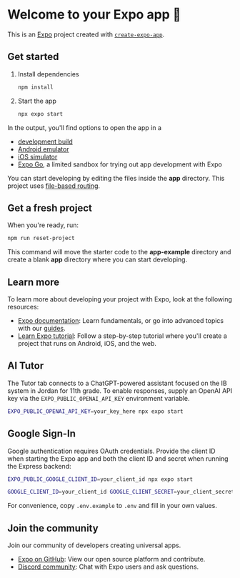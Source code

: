 # Welcome to your Expo app 👋

This is an [Expo](https://expo.dev) project created with [`create-expo-app`](https://www.npmjs.com/package/create-expo-app).

## Get started

1. Install dependencies

   ```bash
   npm install
   ```

2. Start the app

   ```bash
   npx expo start
   ```

In the output, you'll find options to open the app in a

- [development build](https://docs.expo.dev/develop/development-builds/introduction/)
- [Android emulator](https://docs.expo.dev/workflow/android-studio-emulator/)
- [iOS simulator](https://docs.expo.dev/workflow/ios-simulator/)
- [Expo Go](https://expo.dev/go), a limited sandbox for trying out app development with Expo

You can start developing by editing the files inside the **app** directory. This project uses [file-based routing](https://docs.expo.dev/router/introduction).

## Get a fresh project

When you're ready, run:

```bash
npm run reset-project
```

This command will move the starter code to the **app-example** directory and create a blank **app** directory where you can start developing.

## Learn more

To learn more about developing your project with Expo, look at the following resources:

- [Expo documentation](https://docs.expo.dev/): Learn fundamentals, or go into advanced topics with our [guides](https://docs.expo.dev/guides).
- [Learn Expo tutorial](https://docs.expo.dev/tutorial/introduction/): Follow a step-by-step tutorial where you'll create a project that runs on Android, iOS, and the web.

## AI Tutor

The Tutor tab connects to a ChatGPT-powered assistant focused on the IB system in Jordan for 11th grade. To enable responses, supply an OpenAI API key via the `EXPO_PUBLIC_OPENAI_API_KEY` environment variable.

```bash
EXPO_PUBLIC_OPENAI_API_KEY=your_key_here npx expo start
```

## Google Sign-In

Google authentication requires OAuth credentials. Provide the client ID when starting the Expo app and both the client ID and secret when running the Express backend:

```bash
EXPO_PUBLIC_GOOGLE_CLIENT_ID=your_client_id npx expo start

GOOGLE_CLIENT_ID=your_client_id GOOGLE_CLIENT_SECRET=your_client_secret node server.mjs
```

For convenience, copy `.env.example` to `.env` and fill in your own values.

## Join the community

Join our community of developers creating universal apps.

- [Expo on GitHub](https://github.com/expo/expo): View our open source platform and contribute.
- [Discord community](https://chat.expo.dev): Chat with Expo users and ask questions.
